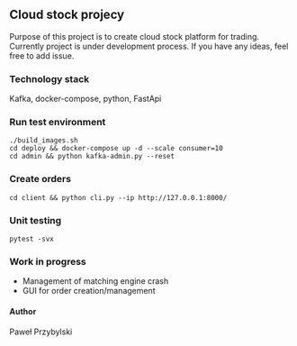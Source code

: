 ## Cloud stock projecy

Purpose of this project is to create cloud stock platform for trading.
Currently project is under development process. If you have any ideas, feel
free to add issue.

### Technology stack

Kafka, docker-compose, python, FastApi


### Run test environment
```
./build_images.sh
cd deploy && docker-compose up -d --scale consumer=10
cd admin && python kafka-admin.py --reset
```

### Create orders
```
cd client && python cli.py --ip http://127.0.0.1:8000/
```

### Unit testing
```
pytest -svx
```

### Work in progress

- Management of matching engine crash
- GUI for order creation/management

#### Author
Paweł Przybylski
